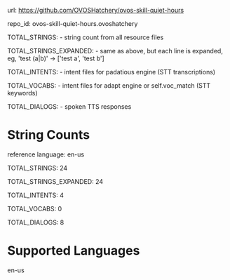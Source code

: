 
url: https://github.com/OVOSHatchery/ovos-skill-quiet-hours

repo_id: ovos-skill-quiet-hours.ovoshatchery

TOTAL_STRINGS:  - string count from all resource files

TOTAL_STRINGS_EXPANDED: - same as above, but each line is expanded, eg, 'test (a|b)' -> ['test a', 'test b']

TOTAL_INTENTS: - intent files for padatious engine (STT transcriptions)

TOTAL_VOCABS: - intent files for adapt engine or self.voc_match (STT keywords)

TOTAL_DIALOGS: - spoken TTS responses


# String Counts

reference language: en-us

TOTAL_STRINGS: 24  

TOTAL_STRINGS_EXPANDED: 24  

TOTAL_INTENTS: 4  

TOTAL_VOCABS: 0  

TOTAL_DIALOGS: 8  

# Supported Languages

en-us

